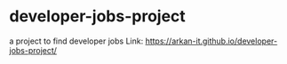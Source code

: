 # developer-jobs-project

a project to find developer jobs
Link: https://arkan-it.github.io/developer-jobs-project/

